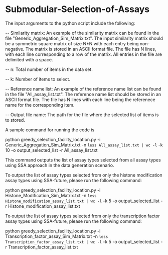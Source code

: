 # Submodular-Selection-of-Assays

The input arguments to the python script include the following:  

-- Similarity matrix:
An example of the similarity matrix can be found in the file "Generic_Aggregation_Sim_Matrix.txt". 
The input similarity matrix should be a symmetric square matrix of size N*N with each entry being non-negative. The matrix is stored in an ASCII format file. The file has N lines, with each line corresponding to a row of the matrix. All entries in the file are delimited with a space. 

-- n: 
Total number of items in the data set. 

-- k:
Number of items to select. 

-- Reference name list:
An example of the reference name list can be found in the file "All_assay_list.txt".
The reference name list should be stored in an ASCII format file. The file has N lines with each line being the referenece name for the corresponding item.  

-- Output file name:
The path for the file where the selected list of items is to stored. 

A sample command for running the code is

python greedy_selection_facility_location.py -i Generic_Aggregation_Sim_Matrix.txt -n `less All_assay_list.txt | wc -l` -k 10 -o output_selected_list -r All_assay_list.txt


This command outputs the list of assay types selected from all assay types using SSA approach in the data generation scenario.

To output the list of assay types selected from only the histone modification assay types using SSA-future, please run the following command:

python greedy_selection_facility_location.py -i Histone_Modification_Sim_Matrix.txt -n `less Histone_modification_assay_list.txt | wc -l` -k 5 -o output_selected_list -r Histone_modification_assay_list.txt 

To output the list of assay types selected from only the transcription factor assay types using SSA-future, please run the following command:

python greedy_selection_facility_location.py -i Transcription_factor_assay_Sim_Matrix.txt -n `less Transcription_factor_assay_list.txt | wc -l` -k 5 -o output_selected_list -r Transcription_factor_assay_list.txt 



